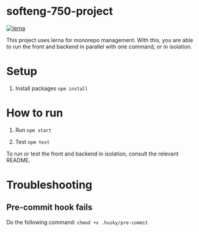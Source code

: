 # softeng-750-project

[![lerna](https://img.shields.io/badge/maintained%20with-lerna-cc00ff.svg)](https://lerna.js.org/)

This project uses lerna for monorepo management. With this, you are able to run the front and backend
in parallel with one command, or in isolation.

# Setup

1. Install packages
   `npm install`

# How to run

1. Run
   `npm start`

2. Test
   `npm test`

To run or test the front and backend in isolation, consult the relevant README.

# Troubleshooting

## Pre-commit hook fails

Do the following command:
`chmod +x .husky/pre-commit`
